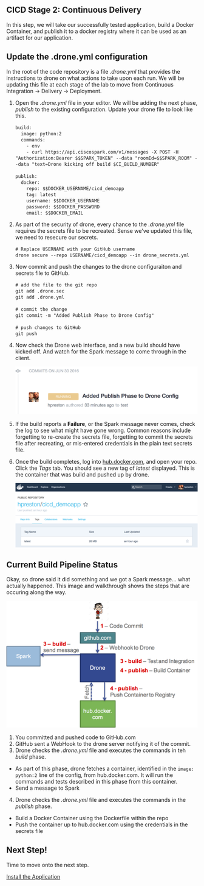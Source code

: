 ## CICD Stage 2: Continuous Delivery

In this step, we will take our successfully tested application, build a Docker Container, and publish it to a docker registry where it can be used as an artifact for our application.
## Update the .drone.yml configuration

In the root of the code repository is a file _.drone.yml_ that provides the instructions to drone on what actions to take upon each run.  We will be updating this file at each stage of the lab to move from Continuous Integration -> Delivery -> Deployment.

1. Open the _.drone.yml_ file in your editor.  We will be adding the next phase, _publish_ to the existing configuration.  Update your drone file to look like this.
    ```
    build:
      image: python:2
      commands:
        - env
        - curl https://api.ciscospark.com/v1/messages -X POST -H "Authorization:Bearer $$SPARK_TOKEN" --data "roomId=$$SPARK_ROOM" --data "text=Drone kicking off build $CI_BUILD_NUMBER"

    publish:
      docker:
        repo: $$DOCKER_USERNAME/cicd_demoapp
        tag: latest
        username: $$DOCKER_USERNAME
        password: $$DOCKER_PASSWORD
        email: $$DOCKER_EMAIL
    ```

2. As part of the security of drone, every chance to the _.drone.yml_ file requires the secrets file to be recreated.  Sense we've updated this file, we need to resecure our secrets.
    ```
    # Replace USERNAME with your GitHub username
    drone secure --repo USERNAME/cicd_demoapp --in drone_secrets.yml
    ```

3. Now commit and push the changes to the drone configuraiton and secrets file to GitHub.
    ```
    # add the file to the git repo
    git add .drone.sec
    git add .drone.yml

    # commit the change
    git commit -m "Added Publish Phase to Drone Config"

    # push changes to GitHub
    git push
    ```

4. Now check the Drone web interface, and a new build should have kicked off.  And watch for the Spark message to come through in the client.

    ![Drone Build](images/drone_3rd_build.png)

5. If the build reports a **Failure**, or the Spark message never comes, check the log to see what might have gone wrong.  Common reasons include forgetting to re-create the secrets file, forgetting to commit the secrets file after recreating, or mis-entered credentials in the plain text secrets file.
6. Once the build completes, log into [hub.docker.com](hub.docker.com), and open your repo.  Click the _Tags_ tab.  You should see a new tag of _latest_ displayed.  This is the container that was build and pushed up by drone.

    ![Docker Hub](images/docker_hub_repo_tags.png)

## Current Build Pipeline Status

Okay, so drone said it did something and we got a Spark message... what actually happened.  This image and walkthrough shows the steps that are occuring along the way.

![Stage 2 Diagram](images/stage_2_diagram.png)

1. You committed and pushed code to GitHub.com
2. GitHub sent a WebHook to the drone server notifying it of the commit.
3. Drone checks the _.drone.yml_ file and executes the commands in teh _build_ phase.
  * As part of this phase, drone fetches a container, identified in the `image: python:2` line of the config, from hub.docker.com.  It will run the commands and tests described in this phase from this container.
  * Send a message to Spark
4. Drone checks the _.drone.yml_ file and executes the commands in the _publish_ phase.
  * Build a Docker Container using the Dockerfile within the repo
  * Push the container up to hub.docker.com using the credentials in the secrets file

## Next Step!

Time to move onto the next step.

[Install the Application](app_install.md)



